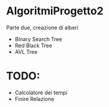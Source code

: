 # AlgoritmiProgetto2
Parte due, creazione di alberi
- Binary Search Tree
- Red Black Tree
- AVL Tree

# TODO:
- Calcolatore dei tempi
- Finire Relazione